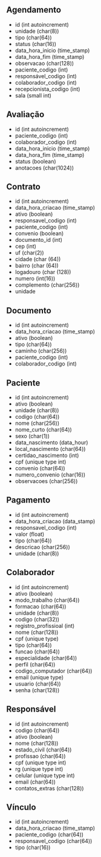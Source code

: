## Agendamento
 - id (int autoincrement) 
 - unidade (char(8))
 - tipo (char(64))
 - status (char(16))
 - data_hora_inicio (time_stamp)
 - data_hora_fim (time_stamp)
 - observacao (char(128))
 - paciente_codigo (int)
 - responsável_codigo (int)
 - colaborador_codigo (int)
 - recepcionista_codigo (int)
 - sala (small int)

## Avaliação
 - id (int autoincrement) 
 - paciente_codigo (int)
 - colaborador_codigo (int)
 - data_hora_inicio (time_stamp)
 - data_hora_fim (time_stamp)
 - status (boolean)
 - anotacoes (char(1024))

## Contrato
 - id (int autoincrement)
 - data_hora_criacao (time_stamp)
 - ativo (boolean) 
 - responsavel_codigo (int)
 - paciente_codigo (int)
 - convenio (boolean)
 - documento_id (int)
 - cep (int)
 - uf (char(2))
 - cidade (char (64))
 - bairro (char (64))
 - logadouro (char (128))
 - numero (int(16))
 - complemento (char(256))
 - unidade

## Documento
 - id (int autoincrement)
 - data_hora_criacao (time_stamp)
 - ativo (boolean)
 - tipo (char(64))
 - caminho (char(256))
 - paciente_codigo (int)
 - colaborador_codigo (int)

## Paciente
 - id (int autoincrement)
 - ativo (boolean)
 - unidade (char(8))
 - codigo (char(64))
 - nome (char(256))
 - nome_curto (char(64))
 - sexo (char(1))
 - data_nascimento (data_hour)
 - local_nascimento (char(64))
 - certidao_nascimento (int)
 - cpf (unique type int)
 - convenio (char(64))
 - numero_convenio (char(16))
 - observacoes (char(256))

## Pagamento
 - id (int autoincrement)
 - data_hora_criacao (data_stamp)
 - responsavel_codigo (int)
 - valor (float)
 - tipo (char(64))
 - descricao (char(256))
 - unidade (char(8))

## Colaborador
 - id (int autoincrement)
 - ativo (boolean)
 - modo_trabalho (char(64))
 - formacao (char(64))
 - unidade (char(8))
 - codigo (char(32))
 - registro_profissioal (int)
 - nome (char(128))
 - cpf (unique type)
 - tipo (char(64))
 - funcao (char(64))
 - especialidade (char(64))
 - perfil (char(64))
 - codigo_computador (char(64))
 - email (unique type)
 - usuario (char(64))
 - senha (char(128))

## Responsável
 - id (int autoincrement)
 - codigo (char(64))
 - ativo (boolean)
 - nome (char(128))
 - estado_civil (char(64))
 - profissao (char(64))
 - cpf (unique type int)
 - rg (unique type int)
 - celular (unique type int)
 - email (char(64))
 - contatos_extras (char(128))

## Vínculo
 - id (int autoincrement)
 - data_hora_criacao (time_stamp)
 - paciente_codigo (char(64))
 - responsavel_codigo (char(64))
 - tipo (char(16))


